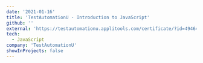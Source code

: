 ```yaml
---
date: '2021-01-16'
title: 'TestAutomationU - Introduction to JavaScript'
github: ''
external: 'https://testautomationu.applitools.com/certificate/?id=49464b93'
tech:
  - JavaScript
company: 'TestAutomationU'
showInProjects: false
---
```

